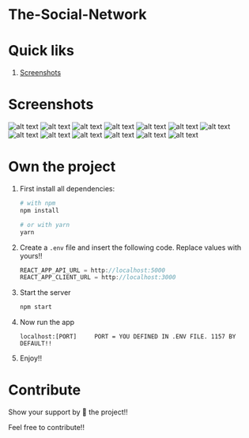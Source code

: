 # The-Social-Network

# Quick liks
1. [Screenshots](#screenshots)


# Screenshots
![alt text](https://i.ibb.co/wLfPXGp/Screenshot-2021-01-28-at-4-33-25-PM.png)
![alt text](https://i.ibb.co/gVHWMgv/Screenshot-2021-01-28-at-4-33-12-PM.png)
![alt text](https://i.ibb.co/mtJksJk/Screenshot-2021-01-28-at-4-32-52-PM.png)
![alt text](https://i.ibb.co/2ht1GLG/Screenshot-2021-01-28-at-4-32-20-PM.png)
![alt text](https://i.ibb.co/nDPCc10/Screenshot-2021-01-28-at-4-32-27-PM.png)
![alt text](https://i.ibb.co/MkycqJV/Screenshot-2021-01-28-at-4-31-53-PM.png)
![alt text](https://i.ibb.co/3mThC24/Screenshot-2021-01-28-at-4-31-37-PM.png)
![alt text](https://i.ibb.co/KjdnQKR/Screenshot-2021-01-28-at-4-30-55-PM.png)
![alt text](https://i.ibb.co/z8w7Kt5/Screenshot-2021-01-28-at-4-29-52-PM.png)
![alt text](https://i.ibb.co/9cPNpGk/Screenshot-2021-01-28-at-4-29-27-PM.png)
![alt text](https://i.ibb.co/hBkzpzw/Screenshot-2021-01-28-at-4-28-15-PM.png)
![alt text](https://i.ibb.co/tPnvbXc/Screenshot-2021-01-28-at-4-29-00-PM.png)
![alt text](https://i.ibb.co/Ryt59Nz/Whats-App-Image-2020-12-25-at-05-43-48-1.jpg)


# Own the project
1. First install all dependencies:
    ```bash
    # with npm
    npm install
    
    # or with yarn
    yarn
    ```

3. Create a `.env` file and insert the following code. Replace values with yours!!

    ```javascript
    REACT_APP_API_URL = http://localhost:5000
    REACT_APP_CLIENT_URL = http://localhost:3000
    ```

4. Start the server
    ```javascript
    npm start
    ```

5. Now run the app
    ```javacript
    localhost:[PORT]     PORT = YOU DEFINED IN .ENV FILE. 1157 BY DEFAULT!!
    ```

6. Enjoy!!

# Contribute
Show your support by 🌟 the project!!

Feel free to contribute!!
